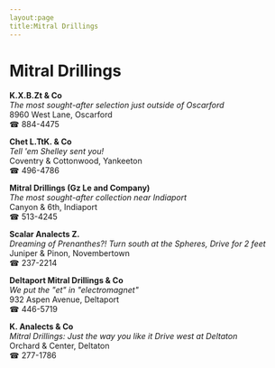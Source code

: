 ```yaml
---
layout:page
title:Mitral Drillings
---
```

# Mitral Drillings

**K.X.B.Zt & Co**  
_The most sought-after selection just outside of Oscarford_  
8960 West Lane, Oscarford  
☎ 884-4475



**Chet L.TtK. & Co**  
_Tell 'em Shelley sent you!_  
Coventry & Cottonwood, Yankeeton  
☎ 496-4786



**Mitral Drillings (Gz Le and Company)**  
_The most sought-after collection near Indiaport_  
Canyon & 6th, Indiaport  
☎ 513-4245



**Scalar Analects Z.**  
_Dreaming of Prenanthes?! 
Turn south at the Spheres, Drive for 2 feet_  
Juniper & Pinon, Novembertown  
☎ 237-2214



**Deltaport Mitral Drillings & Co**  
_We put the "et" in "electromagnet"_  
932 Aspen Avenue, Deltaport  
☎ 446-5719



**K. Analects & Co**  
_Mitral Drillings: Just the way you like it 
Drive west at Deltaton_  
Orchard & Center, Deltaton  
☎ 277-1786



